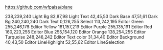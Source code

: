 https://github.com/wfpaisa/plane

238,239,240	Light Bg
82,87,98	Light Text
42,45,53	Dark Base
47,51,61	Dark Bg
240,240,240	Dark Text
0,126,255	Select
113,242,195	Editor Green
255,246,178	Editor Yellow
181,157,219	Editor Purple
255,135,191	Editor Red
160,223,255	Editor Blue
255,154,120	Editor Orange
138,254,255	Editor Turquoise
248,248,242	Editor Text color
31,34,40	Editor Background
40,43,50	Editor LineHighlight
52,55,62	Editor LineSelection